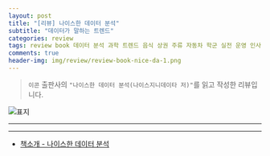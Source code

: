 ```yaml
---  
layout: post  
title: "[리뷰] 나이스한 데이터 분석"  
subtitle: "데이터가 말하는 트렌드"  
categories: review  
tags: review book 데이터 분석 과학 트렌드 음식 상권 주류 자동차 학군 실전 운영 인사이트 POS 매출 카드   
comments: true  
header-img: img/review/review-book-nice-da-1.png
---  
```

  
> `이콘` 출판사의 `"나이스한 데이터 분석(나이스지니데이타 저)"`를 읽고 작성한 리뷰입니다.  

![표지](https://theorydb.github.io/assets/img/review/review-book-nice-da-1.png)  

---

> 

---

* [책소개 - 나이스한 데이터 분석](http://www.yes24.com/Product/Goods/105119068)


